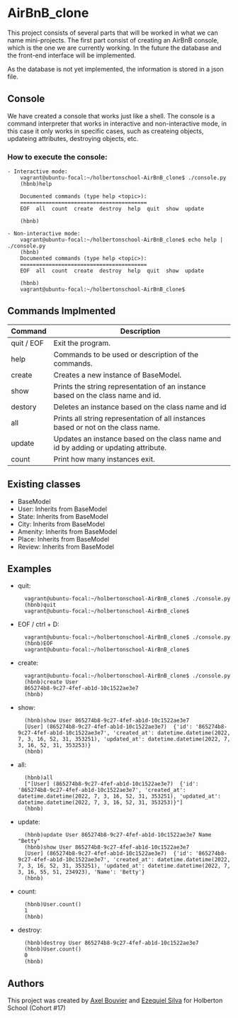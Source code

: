
# AirBnB_clone

This project consists of several parts that will be worked in what we can name mini-projects. The first part consist of creating an AirBnB console, which is the one we are currently working. In the future the database and the
front-end interface will be implemented.

As the database is not yet implemented, the information is stored
in a json file.

## Console
We have created a console that works just like a shell. The console
is a command interpreter that works in interactive and non-interactive mode, in this case it only works in specific 
cases, such as createing objects, updateing attributes, destroying 
objects, etc. 

### How to execute the console:
    - Interactive mode:
        vagrant@ubuntu-focal:~/holbertonschool-AirBnB_clone$ ./console.py
        (hbnb)help

        Documented commands (type help <topic>):
        ========================================
        EOF  all  count  create  destroy  help  quit  show  update

        (hbnb)

    - Non-interactive mode:
        vagrant@ubuntu-focal:~/holbertonschool-AirBnB_clone$ echo help | ./console.py 
        (hbnb)
        Documented commands (type help <topic>):
        ========================================
        EOF  all  count  create  destroy  help  quit  show  update

        (hbnb)
        vagrant@ubuntu-focal:~/holbertonschool-AirBnB_clone$

## Commands Implmented

| Command             | Description                                                                        |
| ------------------- | -----------------------------------------------------------------------------------|
| quit / EOF          | Exit the program.                                                                  |
| help                | Commands to be used or description of the commands.                                |
| create              | Creates a new instance of BaseModel.                                               |
| show                | Prints the string representation of an instance based on the class name and id.    |
| destory             | Deletes an instance based on the class name and id                                 |
| all                 | Prints all string representation of all instances based or not on the class name.  |
| update              | Updates an instance based on the class name and id by adding or updating attribute.|
| count               | Print how many instances exit.                                                     |
    

## Existing classes

- BaseModel
- User: Inherits from BaseModel
- State: Inherits from BaseModel
- City: Inherits from BaseModel
- Amenity: Inherits from BaseModel
- Place: Inherits from BaseModel
- Review: Inherits from BaseModel

## Examples

- quit:

        vagrant@ubuntu-focal:~/holbertonschool-AirBnB_clone$ ./console.py 
        (hbnb)quit
        vagrant@ubuntu-focal:~/holbertonschool-AirBnB_clone$

- EOF / ctrl + D:

        vagrant@ubuntu-focal:~/holbertonschool-AirBnB_clone$ ./console.py 
        (hbnb)EOF
        vagrant@ubuntu-focal:~/holbertonschool-AirBnB_clone$

- create:

        vagrant@ubuntu-focal:~/holbertonschool-AirBnB_clone$ ./console.py 
        (hbnb)create User
        865274b8-9c27-4fef-ab1d-10c1522ae3e7
        (hbnb)

- show:

        (hbnb)show User 865274b8-9c27-4fef-ab1d-10c1522ae3e7
        [User] (865274b8-9c27-4fef-ab1d-10c1522ae3e7)  {'id': '865274b8-9c27-4fef-ab1d-10c1522ae3e7', 'created_at': datetime.datetime(2022, 7, 3, 16, 52, 31, 353251), 'updated_at': datetime.datetime(2022, 7, 3, 16, 52, 31, 353253)}
        (hbnb)

- all:

        (hbnb)all
        ["[User] (865274b8-9c27-4fef-ab1d-10c1522ae3e7)  {'id': '865274b8-9c27-4fef-ab1d-10c1522ae3e7', 'created_at': datetime.datetime(2022, 7, 3, 16, 52, 31, 353251), 'updated_at': datetime.datetime(2022, 7, 3, 16, 52, 31, 353253)}"]
        (hbnb)

- update:

        (hbnb)update User 865274b8-9c27-4fef-ab1d-10c1522ae3e7 Name "Betty"
        (hbnb)show User 865274b8-9c27-4fef-ab1d-10c1522ae3e7
        [User] (865274b8-9c27-4fef-ab1d-10c1522ae3e7)  {'id': '865274b8-9c27-4fef-ab1d-10c1522ae3e7', 'created_at': datetime.datetime(2022, 7, 3, 16, 52, 31, 353251), 'updated_at': datetime.datetime(2022, 7, 3, 16, 55, 51, 234923), 'Name': 'Betty'}
        (hbnb)

- count:

        (hbnb)User.count()
        1
        (hbnb)

- destroy:

        (hbnb)destroy User 865274b8-9c27-4fef-ab1d-10c1522ae3e7
        (hbnb)User.count()
        0
        (hbnb)





## Authors

This project was created by [Axel Bouvier](https://github.com/AxelBouvierM) and [Ezequiel Silva](https://github.com/ezesilva95) for Holberton School (Cohort #17)
